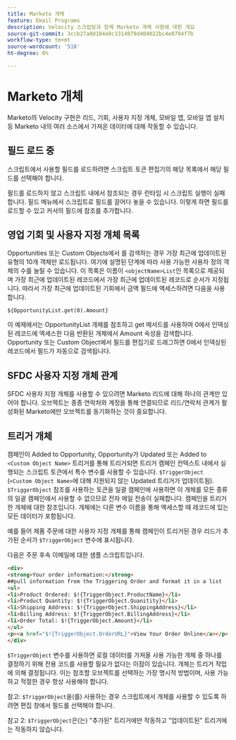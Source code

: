 ```yaml
---
title: Marketo 개체
feature: Email Programs
description: Velocity 스크립팅과 함께 Marketo 개체 사용에 대한 개요
source-git-commit: 3ccb27a0d184e0c1314979d404022bc4e0794f7b
workflow-type: tm+mt
source-wordcount: '518'
ht-degree: 0%

---
```


# Marketo 개체

Marketo의 Velocity 구현은 리드, 기회, 사용자 지정 개체, 모바일 앱, 모바일 앱 설치 등 Marketo 내의 여러 소스에서 가져온 데이터에 대해 작동할 수 있습니다.

## 필드 로드 중

스크립트에서 사용할 필드를 로드하려면 스크립트 토큰 편집기의 해당 목록에서 해당 필드를 선택해야 합니다.

필드를 로드하지 않고 스크립트 내에서 참조되는 경우 런타임 시 스크립트 실행이 실패합니다. 필드 메뉴에서 스크립트로 필드를 끌어다 놓을 수 있습니다. 이렇게 하면 필드를 로드할 수 있고 커서의 필드에 참조를 추가합니다.

## 영업 기회 및 사용자 지정 개체 목록

Opportunities 또는 Custom Objects에서 를 검색하는 경우 가장 최근에 업데이트된 유형의 10개 객체만 로드됩니다. 여기에 설명된 단계에 따라 사용 가능한 사용자 정의 객체의 수를 늘릴 수 있습니다. 이 목록은 이름이 `<objectName>List`인 목록으로 제공되며 가장 최근에 업데이트된 레코드에서 가장 최근에 업데이트된 레코드로 순서가 지정됩니다. 따라서 가장 최근에 업데이트된 기회에서 금액 필드에 액세스하려면 다음을 사용합니다.

`${OpportunityList.get(0).Amount}`

이 예제에서는 OpportunityList 개체를 참조하고 get 메서드를 사용하여 0에서 인덱싱된 레코드에 액세스한 다음 반환된 개체에서 Amount 속성을 검색합니다. Opportunity 또는 Custom Object에서 필드를 편집기로 드래그하면 0에서 인덱싱된 레코드에서 필드가 자동으로 검색됩니다.

## SFDC 사용자 지정 개체 관계

SFDC 사용자 지정 개체를 사용할 수 있으려면 Marketo 리드에 대해 하나의 관계만 있어야 합니다. 오브젝트는 종종 연락처와 계정을 통해 연결되므로 리드/연락처 관계가 활성화된 Marketo에만 오브젝트를 동기화하는 것이 중요합니다.

## 트리거 개체

캠페인이 Added to Opportunity, Opportunity가 Updated 또는 Added to `<Custom Object Name>` 트리거를 통해 트리거되면 트리거 캠페인 컨텍스트 내에서 실행되는 스크립트 토큰에서 특수 변수를 사용할 수 있습니다. `$TriggerObject `(`<Custom Object Name>`에 대해 지원되지 않는 Updated 트리거가 업데이트됨).  `$TriggerObject` 참조를 사용하는 토큰을 일괄 캠페인에 사용하면 이 개체를 모든 종류의 일괄 캠페인에서 사용할 수 없으므로 전자 메일 전송이 실패합니다.  캠페인을 트리거한 개체에 대한 참조입니다. 개체에는 다른 변수 이름을 통해 액세스할 때 레코드에 있는 모든 데이터가 포함됩니다.

예를 들어 제품 주문에 대한 사용자 지정 개체를 통해 캠페인이 트리거된 경우 리드가 추가된 순서가 `$TriggerObject` 변수에 표시됩니다.

다음은 주문 후속 이메일에 대한 샘플 스크립트입니다.

```html
<div>
<strong>Your order information:</strong>
##pull information from the Triggering Order and format it in a list
<ul>
<li>Product Ordered: $!{TriggerObject.ProductName}</li>
<li>Product Quantity: $!{TriggerObject.Quanitity}</li>
<li>Shipping Address: $!{TriggerObject.ShippingAddress}</li>
<li>Billing Address: $!{TriggerObject.BillingAddress}</li>
<li>Order Total: $!{TriggerObject.Amount}</li>
</ul>
<p><a href="$!{TriggerObject.OrderURL}">View Your Order Online</a></p>
</div>
```

`$TriggerObject` 변수를 사용하면 로컬 데이터를 가져올 사용 가능한 개체 중 하나를 결정하기 위해 전용 코드를 사용할 필요가 없다는 이점이 있습니다.  개체는 트리거 작업에 의해 결정됩니다. 이는 참조할 오브젝트를 선택하는 가장 명시적 방법이며, 사용 가능하고 적절한 경우 항상 사용해야 합니다.

참고: `$TriggerObject`을(를) 사용하는 경우 스크립트에서 개체를 사용할 수 있도록 하려면 편집 창에서 필드를 선택해야 합니다.

참고 2: `$TriggerObject`은(는) &quot;추가된&quot; 트리거에만 작동하고 &quot;업데이트된&quot; 트리거에는 작동하지 않습니다.
